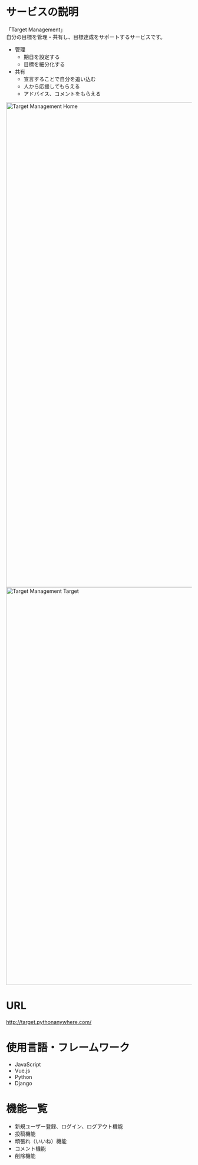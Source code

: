 # サービスの説明
「Target Management」  
自分の目標を管理・共有し、目標達成をサポートするサービスです。
- 管理  
  - 期日を設定する
  - 目標を細分化する  
- 共有
  - 宣言することで自分を追い込む  
  - 人から応援してもらえる  
  - アドバイス、コメントをもらえる

<img width="1315" alt="Target Management Home" src="https://user-images.githubusercontent.com/62827304/95710332-a3ea6600-0c8a-11eb-9a03-0e62666f39b4.png">
<img width="1079" alt="Target Management Target" src="https://user-images.githubusercontent.com/62827304/95710388-c67c7f00-0c8a-11eb-8149-16df05ea5de1.png">

# URL
http://target.pythonanywhere.com/

# 使用言語・フレームワーク
- JavaScript
- Vue.js  
- Python  
- Django

# 機能一覧
- 新規ユーザー登録、ログイン、ログアウト機能
- 投稿機能
- 頑張れ（いいね）機能
- コメント機能
- 削除機能
